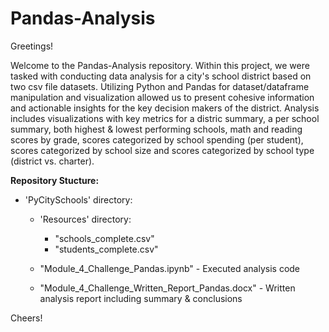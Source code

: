 # Pandas-Analysis

Greetings!


Welcome to the Pandas-Analysis repository. Within this project, we were tasked with conducting data analysis for a city's school district based on two csv file datasets. Utilizing Python and Pandas for dataset/dataframe manipulation and visualization allowed us to present cohesive information and actionable insights for the key decision makers of the district. Analysis includes visualizations with key metrics for a distric summary, a per school summary, both highest & lowest performing schools, math and reading scores by grade, scores categorized by school spending (per student), scores categorized by school size and scores categorized by school type (district vs. charter).


**Repository Stucture:**

  - 'PyCitySchools' directory:
    
    - 'Resources' directory:
      - "schools_complete.csv"
      - "students_complete.csv"
     
    - "Module_4_Challenge_Pandas.ipynb" - Executed analysis code
    - "Module_4_Challenge_Written_Report_Pandas.docx" - Written analysis report including summary & conclusions

Cheers!
